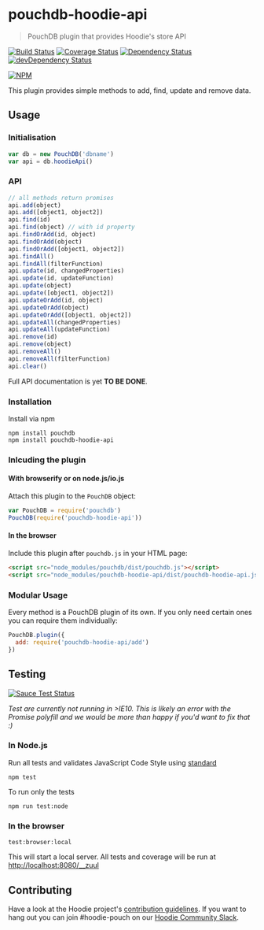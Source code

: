 # pouchdb-hoodie-api

> PouchDB plugin that provides Hoodie's store API

[![Build Status](https://travis-ci.org/hoodiehq/pouchdb-hoodie-api.svg?branch=master)](https://travis-ci.org/hoodiehq/pouchdb-hoodie-api)
[![Coverage Status](https://coveralls.io/repos/hoodiehq/pouchdb-hoodie-api/badge.svg)](https://coveralls.io/r/hoodiehq/pouchdb-hoodie-api)
[![Dependency Status](https://david-dm.org/hoodiehq/pouchdb-hoodie-api.svg)](https://david-dm.org/hoodiehq/pouchdb-hoodie-api)
[![devDependency Status](https://david-dm.org/hoodiehq/pouchdb-hoodie-api/dev-status.svg)](https://david-dm.org/hoodiehq/pouchdb-hoodie-api#info=devDependencies)

[![NPM](https://nodei.co/npm/pouchdb-hoodie-api.png?downloads=true&downloadRank=true&stars=true)](https://nodei.co/npm/pouchdb-hoodie-api/)

This plugin provides simple methods to add, find, update and remove data.

## Usage

### Initialisation

```js
var db = new PouchDB('dbname')
var api = db.hoodieApi()
```

### API

```js
// all methods return promises
api.add(object)
api.add([object1, object2])
api.find(id)
api.find(object) // with id property
api.findOrAdd(id, object)
api.findOrAdd(object)
api.findOrAdd([object1, object2])
api.findAll()
api.findAll(filterFunction)
api.update(id, changedProperties)
api.update(id, updateFunction)
api.update(object)
api.update([object1, object2])
api.updateOrAdd(id, object)
api.updateOrAdd(object)
api.updateOrAdd([object1, object2])
api.updateAll(changedProperties)
api.updateAll(updateFunction)
api.remove(id)
api.remove(object)
api.removeAll()
api.removeAll(filterFunction)
api.clear()
```

Full API documentation is yet **TO BE DONE**.

### Installation

Install via npm

```
npm install pouchdb
npm install pouchdb-hoodie-api
```

### Inlcuding the plugin

#### With browserify or on node.js/io.js

Attach this plugin to the `PouchDB` object:

```js
var PouchDB = require('pouchdb')
PouchDB(require('pouchdb-hoodie-api'))
```

#### In the browser

Include this plugin after `pouchdb.js` in your HTML page:

```html
<script src="node_modules/pouchdb/dist/pouchdb.js"></script>
<script src="node_modules/pouchdb-hoodie-api/dist/pouchdb-hoodie-api.js"></script>
```

### Modular Usage

Every method is a PouchDB plugin of its own. If you only need certain ones you can require them individually:

```js
PouchDB.plugin({
  add: require('pouchdb-hoodie-api/add')
})
```

## Testing

[![Sauce Test Status](https://saucelabs.com/browser-matrix/db-pouch.svg)](https://saucelabs.com/u/db-pouch)

_Test are currently not running in >IE10. This is likely an error with the Promise polyfill and we would be more than happy if you'd want to fix that :)_

### In Node.js

Run all tests and validates JavaScript Code Style using [standard](https://www.npmjs.com/package/standard)

```
npm test
```

To run only the tests

```
npm run test:node
```

### In the browser

```
test:browser:local
```

This will start a local server. All tests and coverage will be run at [http://localhost:8080/__zuul](http://localhost:8080/__zuul)

## Contributing

Have a look at the Hoodie project's [contribution guidelines](https://github.com/hoodiehq/hoodie-dotfiles/blob/master/static/CONTRIBUTING.md).
If you want to hang out you can join #hoodie-pouch on our [Hoodie Community Slack](http://hood.ie/chat/).
